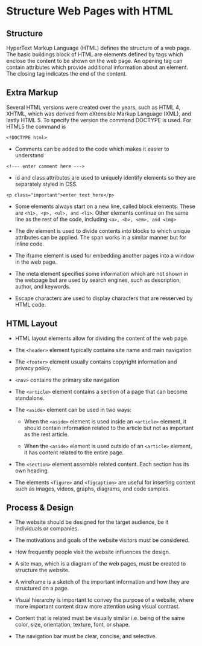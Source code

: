 # Structure Web Pages with HTML

## Structure

HyperText Markup Language (HTML) defines the structure of a web page. The basic buildings block of HTML are elements defined by tags which enclose the content to be shown on the web page. An opening tag can contain attributes which provide additional information about an element. The closing tag indicates the end of the content.

## Extra Markup

Several HTML versions were created over the years, such as HTML 4, XHTML, which was derived from eXtensible Markup Language (XML), and lastly HTML 5. To specify the version the command DOCTYPE is used. For HTML5 the command is

`<!DOCTYPE html>`

- Comments can be added to the code which makes it easier to understand

`<!--- enter comment here --->`

- id and class attributes are used to uniquely identify elements so they are separately styled in CSS.

`<p class="important">enter text here</p>`

- Some elements always start on a new line, called block elements. These are ```<h1>, <p>, <ul>, and <li>```. Other elements continue on the same line as the rest of the code, including ```<a>, <b>, <em>, and <img>```

- The div element is used to divide contents into blocks to which unique attributes can be applied. The span works in a similar manner but for inline code.

- The iframe element is used for embedding another pages into a window in the web page.

- The meta element specifies some information which are not shown in the webpage but are used by search engines, such as description, author, and keywords.

- Escape characters are used to display characters that are resserved by HTML code.

## HTML Layout

- HTML layout elements allow for dividing the content of the web page.

- The ```<header>``` element typically contains site name and main navigation

- The ```<footer>``` element usually contains copyright information and privacy policy.

- ```<nav>``` contains the primary site navigation

- The ```<article>``` element contains a section of a page that can
become standalone.

- The ```<aside>``` element can be used in two ways:

  - When the ```<aside>``` element is used inside an ```<article>``` element, it should contain information related to the article but not as important as the rest article.

  - When the ```<aside>``` element is used outside of an ```<article>``` element, it has content related to the entire page.

- The ```<section>``` element assemble related content. Each section has its own heading.

- The elements ```<figure>``` and ```<figcaption>``` are useful for  inserting content such as images, videos, graphs, diagrams, and code
samples.

## Process & Design

- The website should be designed for the target audience, be it individuals or companies.

- The motivations and goals of the website visitors must be considered.

- How frequently people visit the website influences the design.

- A site map, which is a diagram of the web pages, must be created to structure the website.

- A wireframe is a sketch of the important information and how they are structured on a page.

- Visual hierarchy is important to convey the purpose of a website, where more important content draw more attention using visual contrast.

- Content that is related must be visually similar i.e. being of the same color, size, orientation, texture, font, or shape.

- The navigation bar must be clear, concise, and selective.
